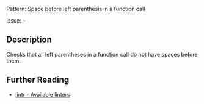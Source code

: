 Pattern: Space before left parenthesis in a function call

Issue: -

## Description

Checks that all left parentheses in a function call do not have spaces before them.

## Further Reading

* [lintr - Available linters](https://github.com/jimhester/lintr#available-linters)